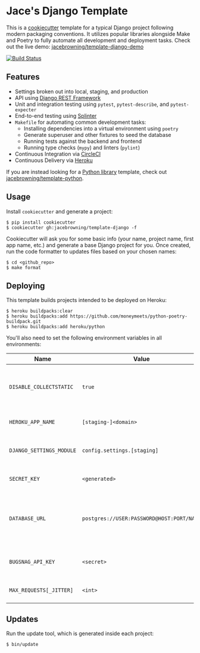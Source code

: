 # Jace's Django Template

This is a [cookiecutter](https://github.com/audreyr/cookiecutter) template for a typical Django project following modern packaging conventions. It utilizes popular libraries alongside Make and Poetry to fully automate all development and deployment tasks. Check out the live demo: [jacebrowning/template-django-demo](https://github.com/jacebrowning/template-django-demo)

[![Build Status](https://img.shields.io/github/actions/workflow/status/jacebrowning/template-django/main.yml?branch=main)](https://github.com/jacebrowning/template-django/actions)

## Features

* Settings broken out into local, staging, and production
* API using [Django REST Framework](http://www.django-rest-framework.org/)
* Unit and integration testing using `pytest`, `pytest-describe`, and `pytest-expecter`
* End-to-end testing using [Splinter](https://splinter.readthedocs.io/)
* `Makefile` for automating common development tasks:
    - Installing dependencies into a virtual environment using `poetry`
    - Generate superuser and other fixtures to seed the database
    - Running tests against the backend and frontend
    - Running type checks (`mypy`) and linters (`pylint`)
* Continuous Integration via [CircleCI](https://circleci.com/docs/2.0/)
* Continuous Delivery via [Heroku](https://www.heroku.com/flow)

If you are instead looking for a [Python library](https://caremad.io/posts/2013/07/setup-vs-requirement/) template, check out [jacebrowning/template-python](https://github.com/jacebrowning/template-python).

## Usage

Install `cookiecutter` and generate a project:

```
$ pip install cookiecutter
$ cookiecutter gh:jacebrowning/template-django -f
```

Cookiecutter will ask you for some basic info (your name, project name, first app name, etc.) and generate a base Django project for you. Once created, run the code formatter to updates files based on your chosen names:

```
$ cd <github_repo>
$ make format
```

## Deploying

This template builds projects intended to be deployed on Heroku:

```
$ heroku buildpacks:clear
$ heroku buildpacks:add https://github.com/moneymeets/python-poetry-buildpack.git
$ heroku buildpacks:add heroku/python
```

You'll also need to set the following environment variables in all environments:

| Name | Value | Purpose |
| --- | --- | --- |
| `DISABLE_COLLECTSTATIC` | `true` | Disable automatic static files collection since `bin/post_compile` already does that |
| `HEROKU_APP_NAME` | `[staging-]<domain>` | Infer the domain name for staging and production |
| `DJANGO_SETTINGS_MODULE` | `config.settings.[staging]` | Specify which Django settings to use for the application |
| `SECRET_KEY` | `<generated>` | Securely encrypt passwords in the database |
| `DATABASE_URL` | `postgres://USER:PASSWORD@HOST:PORT/NAME` | Specify the database URL for the application to use, following the schema used by [dj_database_url](https://github.com/kennethreitz/dj-database-url#url-schema) |
| `BUGSNAG_API_KEY` | `<secret>` | Optional API key to enable the Bugsnag integration |
| `MAX_REQUESTS[_JITTER]` | `<int>` | Optional values to help deal with [memory leaks](https://docs.gunicorn.org/en/stable/settings.html?highlight=memory%20leaks#max-requests) |

## Updates

Run the update tool, which is generated inside each project:

```
$ bin/update
```
